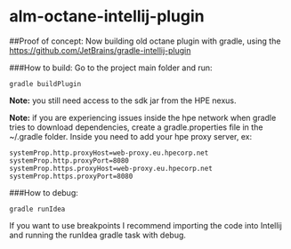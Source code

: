 # alm-octane-intellij-plugin

##Proof of concept:
Now building old octane plugin with gradle, using the https://github.com/JetBrains/gradle-intellij-plugin

###How to build:
Go to the project main folder and run: 
```
gradle buildPlugin
```

**Note:** you still need access to the sdk jar from the HPE nexus. <br>

**Note:** if you are experiencing issues inside the hpe network when gradle tries to download dependencies, create a gradle.properties file in the ~/.gradle folder. Inside you need to add your hpe proxy server, ex: <br>
```
systemProp.http.proxyHost=web-proxy.eu.hpecorp.net
systemProp.http.proxyPort=8080
systemProp.https.proxyHost=web-proxy.eu.hpecorp.net
systemProp.https.proxyPort=8080
```
###How to debug: 
```
gradle runIdea
```
If you want to use breakpoints I recommend importing the code into Intellij and running the runIdea gradle task with debug.
